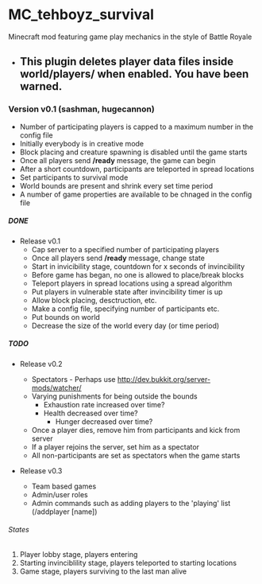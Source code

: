 MC_tehboyz_survival
===================

Minecraft mod featuring game play mechanics in the style of Battle Royale

* ## This plugin deletes player data files inside world/players/ when enabled. You have been warned.

### Version v0.1 (sashman, hugecannon)

* Number of participating players is capped to a maximum number in the config file
* Initially everybody is in creative mode
* Block placing and creature spawning is disabled until the game starts
* Once all players send **/ready** message, the game can begin
* After a short countdown, participants are teleported in spread locations
* Set participants to survival mode
* World bounds are present and shrink every set time period
* A number of game properties are available to be chnaged in the config file


##### DONE

* Release v0.1
	* Cap server to a specified number of participating players
	* Once all players send **/ready** message, change state
	* Start in invicibility stage, countdown for x seconds of invincibility
	* Before game has began, no one is allowed to place/break blocks
	* Teleport players in spread locations using a spread algorithm
	* Put players in vulnerable state after invincibility timer is up
	* Allow block placing, desctruction, etc.
	* Make a config file, specifying number of participants etc.
	* Put bounds on world
 	* Decrease the size of the world every day (or time period)

##### TODO
	
* Release v0.2
	* Spectators - Perhaps use http://dev.bukkit.org/server-mods/watcher/
	* Varying punishments for being outside the bounds
 		* Exhaustion rate increased over time?
   		* Health decreased over time?
     		* Hunger decreased over time?
	* Once a player dies, remove him from participants and kick from server
	* If a player rejoins the server, set him as a spectator
 	* All non-participants are set as spectators when the game starts

* Release v0.3
	* Team based games
 	* Admin/user roles
  	* Admin commands such as adding players to the 'playing' list (/addplayer [name])

###### States
1. Player lobby stage, players entering
2. Starting invinciblility stage, players teleported to starting locations
3. Game stage, players surviving to the last man alive


